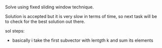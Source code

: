 Solve using fixed sliding window technique.

Solution is accepted but it is very slow in terms of time, so next task will be to check for the best solution out there.

sol steps:

- basically i take the first subvector with lentgth k and sum its elements
